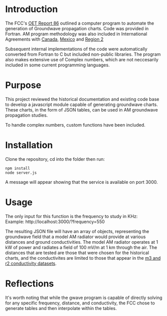 # Introduction

The FCC's [OET Report 86](oet_r86-1.pdf) outlined a computer program to automate the generation of Groundwave propagation charts.  Code was provided in Fortran.  AM program methodology was also included in International Agreements with [Canada](https://www.fcc.gov/broadcast-agreements-canada), [Mexico](https://www.fcc.gov/broadcast-agreements-mexico) and [Region 2](rj81.pdf)

Subsequent internal implementations of the code were automatically converted from Fortran to C but included non-public libraries.  The program also makes extensive use of Complex numbers, which are not neccesarily included in some current programming languages.

# Purpose
This project reviewed the historical documentation and existing code base to develop a javascript module capable of generating groundwave charts.  These charts, in the form of JSON tables, can be used in AM groundwave propagation studies.

To handle complex numbers, custom functions have been included.

# Installation

Clone the repository, cd into the folder then run:
```
npm install
node server.js
```
A message will appear showing that the service is available on port 3000.


# Usage
The only input for this function is the frequency to study in KHz:\
Example: http://localhost:3000/?frequency=550

The resulting JSON file will have an array of objects, representing the groundwave field that a model AM radiator would provide at various distances and ground conductivities.
The model AM radiator operates at 1 kW of power and radiates a field of 100 mV/m at 1 km through the air.  The distances that are tested are those that were chosen for the historical charts, and the conductivites are limited to those that appear in the [m3 and r2 conductivity datasets](../readm3/).

# Reflections
It's worth noting that while the gwave program is capable of directly solving for any specific frequency, distance, and conductivity, the FCC chose to generate tables and then interpolate within the tables.  